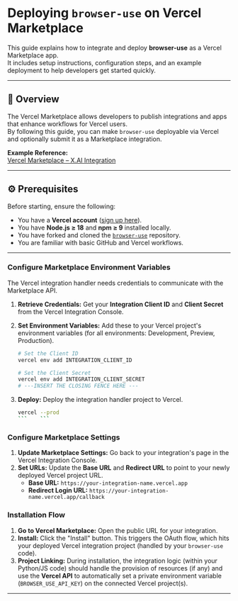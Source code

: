 # Deploying `browser-use` on Vercel Marketplace

This guide explains how to integrate and deploy **browser-use** as a Vercel Marketplace app.  
It includes setup instructions, configuration steps, and an example deployment to help developers get started quickly.

---

## 📘 Overview

The Vercel Marketplace allows developers to publish integrations and apps that enhance workflows for Vercel users.  
By following this guide, you can make `browser-use` deployable via Vercel and optionally submit it as a Marketplace integration.

**Example Reference:**  
[Vercel Marketplace – X.AI Integration](https://vercel.com/marketplace/xai)

---

## ⚙️ Prerequisites

Before starting, ensure the following:

- You have a **Vercel account** ([sign up here](https://vercel.com/signup)).
- You have **Node.js ≥ 18** and **npm ≥ 9** installed locally.
- You have forked and cloned the [`browser-use`](https://github.com/browser-use/browser-use) repository.
- You are familiar with basic GitHub and Vercel workflows.

---
### Configure Marketplace Environment Variables

The Vercel integration handler needs credentials to communicate with the Marketplace API.

1.  **Retrieve Credentials:** Get your **Integration Client ID** and **Client Secret** from the Vercel Integration Console.
2.  **Set Environment Variables:** Add these to your Vercel project's environment variables (for all environments: Development, Preview, Production).

    ```bash
    # Set the Client ID
    vercel env add INTEGRATION_CLIENT_ID 

    # Set the Client Secret
    vercel env add INTEGRATION_CLIENT_SECRET
    # ---INSERT THE CLOSING FENCE HERE ---
3. **Deploy:** Deploy the integration handler project to Vercel.
    ```bash
    vercel --prod
    ```    ```
###  Configure Marketplace Settings

1.  **Update Marketplace Settings:** Go back to your integration's page in the Vercel Integration Console.
2.  **Set URLs:** Update the **Base URL** and **Redirect URL** to point to your newly deployed Vercel project URL.
    * **Base URL:** `https://your-integration-name.vercel.app`
    * **Redirect Login URL:** `https://your-integration-name.vercel.app/callback`

###  Installation Flow

1.  **Go to Vercel Marketplace:** Open the public URL for your integration.
2.  **Install:** Click the "Install" button. This triggers the OAuth flow, which hits your deployed Vercel integration project (handled by your `browser-use` code).
3.  **Project Linking:** During installation, the integration logic (within your Python/JS code) should handle the provision of resources (if any) and use the **Vercel API** to automatically set a private environment variable (`BROWSER_USE_API_KEY`) on the connected Vercel project(s).

---
